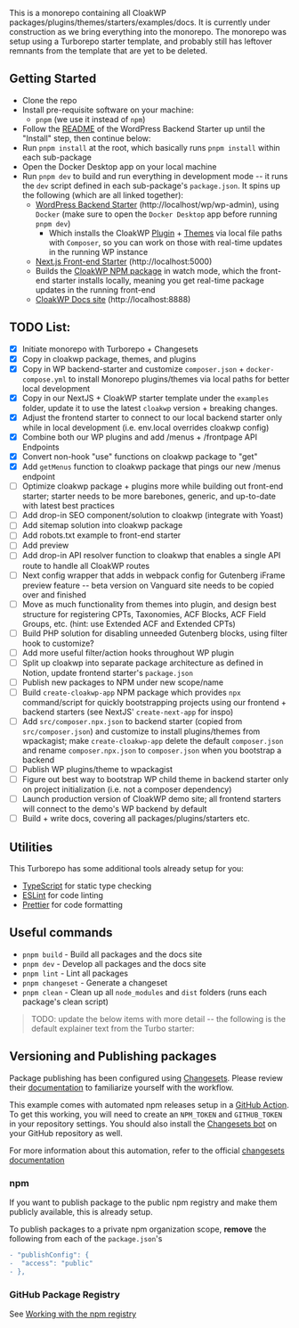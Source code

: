 This is a monorepo containing all CloakWP packages/plugins/themes/starters/examples/docs. It is currently under construction as we bring everything into the monorepo. The monorepo was setup using a Turborepo starter template, and probably still has leftover remnants from the template that are yet to be deleted.

## Getting Started
- Clone the repo
- Install pre-requisite software on your machine:
  - `pnpm` (we use it instead of `npm`)
- Follow the [README](./wordpress/backend-starter/README.md) of the WordPress Backend Starter up until the "Install" step, then continue below:
- Run `pnpm install` at the root, which basically runs `pnpm install` within each sub-package
- Open the Docker Desktop app on your local machine
- Run `pnpm dev` to build and run everything in development mode -- it runs the `dev` script defined in each sub-package's `package.json`. It spins up the following (which are all linked together):
  - [WordPress Backend Starter](./wordpress/backend-starter/) (http://localhost/wp/wp-admin), using `Docker` (make sure to open the `Docker Desktop` app before running `pnpm dev`)
    - Which installs the CloakWP [Plugin](./wordpress/plugins/cloakwp-plugin/) + [Themes](./wordpress/themes/) via local file paths with `Composer`, so you can work on those with real-time updates in the running WP instance
  - [Next.js Front-end Starter](./examples/basic-starter/) (http://localhost:5000)
  - Builds the [CloakWP NPM package](./packages/cloakwp/) in watch mode, which the front-end starter installs locally, meaning you get real-time package updates in the running front-end
  - [CloakWP Docs site](./docs/) (http://localhost:8888)

## TODO List:
- [x] Initiate monorepo with Turborepo + Changesets
- [x] Copy in cloakwp package, themes, and plugins
- [x] Copy in WP backend-starter and customize `composer.json` + `docker-compose.yml` to install Monorepo plugins/themes via local paths for better local development
- [x] Copy in our NextJS + CloakWP starter template under the `examples` folder, update it to use the latest `cloakwp` version + breaking changes.
- [x] Adjust the frontend starter to connect to our local backend starter only while in local development (i.e. env.local overrides cloakwp config)
- [x] Combine both our WP plugins and add /menus + /frontpage API Endpoints
- [x] Convert non-hook "use" functions on cloakwp package to "get"
- [x] Add `getMenus` function to cloakwp package that pings our new /menus endpoint
- [ ] Optimize cloakwp package + plugins more while building out front-end starter; starter needs to be more barebones, generic, and up-to-date with latest best practices
- [ ] Add drop-in SEO component/solution to cloakwp (integrate with Yoast)
- [ ] Add sitemap solution into cloakwp package
- [ ] Add robots.txt example to front-end starter
- [ ] Add preview 
- [ ] Add drop-in API resolver function to cloakwp that enables a single API route to handle all CloakWP routes
- [ ] Next config wrapper that adds in webpack config for Gutenberg iFrame preview feature -- beta version on Vanguard site needs to be copied over and finished
- [ ] Move as much functionality from themes into plugin, and design best structure for registering CPTs, Taxonomies, ACF Blocks, ACF Field Groups, etc. (hint: use Extended ACF and Extended CPTs)
- [ ] Build PHP solution for disabling unneeded Gutenberg blocks, using filter hook to customize?
- [ ] Add more useful filter/action hooks throughout WP plugin
- [ ] Split up cloakwp into separate package architecture as defined in Notion, update frontend starter's `package.json`
- [ ] Publish new packages to NPM under new scope/name
- [ ] Build `create-cloakwp-app` NPM package which provides `npx` command/script for quickly bootstrapping projects using our frontend + backend starters (see NextJS' `create-next-app` for inspo)
- [ ] Add `src/composer.npx.json` to backend starter (copied from `src/composer.json`) and customize to install plugins/themes from wpackagist; make `create-cloakwp-app` delete the default `composer.json` and rename `composer.npx.json` to `composer.json` when you bootstrap a backend
- [ ] Publish WP plugins/theme to wpackagist
- [ ] Figure out best way to bootstrap WP child theme in backend starter only on project initialization (i.e. not a composer dependency)
- [ ] Launch production version of CloakWP demo site; all frontend starters will connect to the demo's WP backend by default
- [ ] Build + write docs, covering all packages/plugins/starters etc.

## Utilities

This Turborepo has some additional tools already setup for you:

- [TypeScript](https://www.typescriptlang.org/) for static type checking
- [ESLint](https://eslint.org/) for code linting
- [Prettier](https://prettier.io) for code formatting

## Useful commands

- `pnpm build` - Build all packages and the docs site
- `pnpm dev` - Develop all packages and the docs site
- `pnpm lint` - Lint all packages
- `pnpm changeset` - Generate a changeset
- `pnpm clean` - Clean up all `node_modules` and `dist` folders (runs each package's clean script)

> TODO: update the below items with more detail -- the following is the default explainer text from the Turbo starter:

## Versioning and Publishing packages

Package publishing has been configured using [Changesets](https://github.com/changesets/changesets). Please review their [documentation](https://github.com/changesets/changesets#documentation) to familiarize yourself with the workflow.

This example comes with automated npm releases setup in a [GitHub Action](https://github.com/changesets/action). To get this working, you will need to create an `NPM_TOKEN` and `GITHUB_TOKEN` in your repository settings. You should also install the [Changesets bot](https://github.com/apps/changeset-bot) on your GitHub repository as well.

For more information about this automation, refer to the official [changesets documentation](https://github.com/changesets/changesets/blob/main/docs/automating-changesets.md)

### npm

If you want to publish package to the public npm registry and make them publicly available, this is already setup.

To publish packages to a private npm organization scope, **remove** the following from each of the `package.json`'s

```diff
- "publishConfig": {
-  "access": "public"
- },
```

### GitHub Package Registry

See [Working with the npm registry](https://docs.github.com/en/packages/working-with-a-github-packages-registry/working-with-the-npm-registry#publishing-a-package-using-publishconfig-in-the-packagejson-file)
